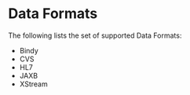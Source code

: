 # Data Formats

The following lists the set of supported Data Formats:

* Bindy
* CVS
* HL7
* JAXB
* XStream





